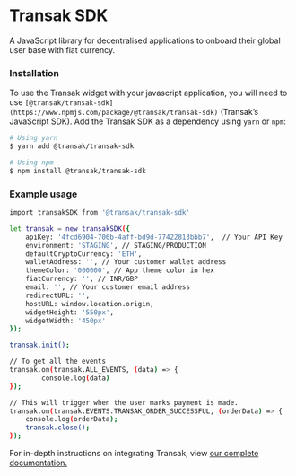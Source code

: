 # Transak SDK
 A JavaScript library for decentralised applications to onboard their global user base with fiat currency.
### Installation
To use the Transak widget with your javascript application, you will need to use `[@transak/transak-sdk](https://www.npmjs.com/package/@transak/transak-sdk)` (Transak’s  JavaScript SDK).
Add the Transak SDK as a dependency using `yarn` or `npm`:
```sh
# Using yarn
$ yarn add @transak/transak-sdk

# Using npm
$ npm install @transak/transak-sdk
```
### Example usage
```sh
import transakSDK from '@transak/transak-sdk'

let transak = new transakSDK({
    apiKey: '4fcd6904-706b-4aff-bd9d-77422813bbb7',  // Your API Key
    environment: 'STAGING', // STAGING/PRODUCTION
    defaultCryptoCurrency: 'ETH',
    walletAddress: '', // Your customer wallet address
    themeColor: '000000', // App theme color in hex
    fiatCurrency: '', // INR/GBP
    email: '', // Your customer email address
    redirectURL: '',
    hostURL: window.location.origin,
    widgetHeight: '550px',
    widgetWidth: '450px'
});

transak.init();

// To get all the events
transak.on(transak.ALL_EVENTS, (data) => {
		console.log(data)
});

// This will trigger when the user marks payment is made.
transak.on(transak.EVENTS.TRANSAK_ORDER_SUCCESSFUL, (orderData) => {
    console.log(orderData);
    transak.close();
});
```

For in-depth instructions on integrating Transak, view [our complete documentation.](https://transak.com/integrate)
